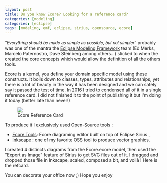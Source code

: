 ```yaml
---
layout: post
title: Do you know Ecore? Looking for a reference card?
categories: [modeling]
categories: [eclipse]
tags: [modeling, emf, eclipse, sirius, opensource, ecore]
---
```



“𝐸𝑣𝑒𝑟𝑦𝑡ℎ𝑖𝑛𝑔 𝑠ℎ𝑜𝑢𝑙𝑑 𝑏𝑒 𝑚𝑎𝑑𝑒 𝑎𝑠 𝑠𝑖𝑚𝑝𝑙𝑒 𝑎𝑠 𝑝𝑜𝑠𝑠𝑖𝑏𝑙𝑒, 𝑏𝑢𝑡 𝑛𝑜𝑡 𝑠𝑖𝑚𝑝𝑙𝑒𝑟” probably was one of the mantra the [Eclipse Modeling Framework](https://www.eclipse.dev/modeling/emf/) team (Ed Merks, Marcelo Paternostro, Dave Steinberg among others...) sticked to when the created the core concepts which would allow the definition of all the others tools.

Ecore is a kernel, you define your domain specific model using these constructs. It boils down to classes, types, attributes and relationships, yet there is a lot of beauty in the way it has been designed and we can safely say it passed the test of time. In 2016 I tried to condensed all of it in a single reference card. I did not finished it to the point of publishing it but I'm doing it today (better late than never!)

<figure>
    <a href="{{ site.url }}/images/blog/2023/Ecore_reference_card.pdf"><img src="{{ site.url }}/images/blog/2023/Ecore_reference_card.png"></a>
    <figcaption>Ecore Reference Card</figcaption>
</figure>


To produce it I exclusively used Open-Source tools :
- [Ecore Tools](https://www.eclipse.dev/ecoretools/): Ecore diagraming editor built on top of Eclipse Sirius ,
- [Inkscape](https://inkscape.org/) : one of my favorite OSS tool to produce vector graphics.

I created 4 distincts diagrams from the Ecore.ecore model, then used the "Export as Image" feature of Sirius to get SVG files out of it. I dragged and dropped those file in Inkscape, scaled, composed a bit, and voilà ! Here is the refcard.

You can decorate your office now ;) Hope you enjoy





